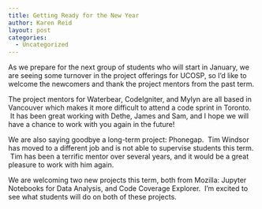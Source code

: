 ```yaml
---
title: Getting Ready for the New Year
author: Karen Reid
layout: post
categories:
  - Uncategorized
---
```

As we prepare for the next group of students who will start in January, we are seeing some turnover in the project offerings for UCOSP, so I&#8217;d like to welcome the newcomers and thank the project mentors from the past term.

The project mentors for Waterbear, CodeIgniter, and Mylyn are all based in Vancouver which makes it more difficult to attend a code sprint in Toronto.  It has been great working with Dethe, James and Sam, and I hope we will have a chance to work with you again in the future!

We are also saying goodbye a long-term project: Phonegap.  Tim Windsor has moved to a different job and is not able to supervise students this term.  Tim has been a terrific mentor over several years, and it would be a great pleasure to work with him again.

We are welcoming two new projects this term, both from Mozilla: <span class="">Jupyter Notebooks for Data Analysis, and Code Coverage Explorer.  I&#8217;m excited to see what students will do on both of these projects.</span>